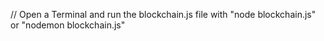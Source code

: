 // Open a Terminal and run the blockchain.js file with "node blockchain.js" or "nodemon blockchain.js"